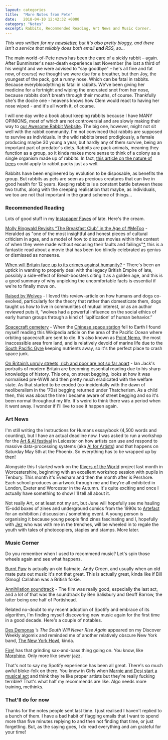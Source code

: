```yaml
---
layout: categories
title:  "More Notes from Pete"
date:   2018-04-10 12:42:32 +0000
category: "Notes"
excerpt: Rabbits, Recommended Reading, Art News and Music Corner.
---
```


*This was written for my [newsletter](http://tinyletter.com/peteashton), but it's also pretty bloggy, and there isn't a service that reliably does both email __and__ RSS, so...*

The main world-of-Pete news has been the care of a sickly rabbit – again. After Bunminster's near-death experience last November (he lost a third of his weight and we were advised to "say goodbye" – he's all fine and fat now, of course) we thought we were due for a breather, but then Joy, the youngest of the pack, got a runny nose. Which can be fatal in rabbits. Because everybloodything is fatal in rabbits. We've been giving her medicine for a fortnight and wiping the encrusted snot from her nose, because rabbits don't breath through their mouths, of course. Thankfully she's the docile one - heavens knows how Clem would react to having her nose wiped - and it's all worth it, of course.

I will one day write a book about keeping rabbits because I have MANY OPINIONS, most of which are not controversial and are slowly making their way to [our Awesome Rabbit Website](http://bunminster.uk). The big one, however, might not sit well with the rabbit community. I'm not convinced that rabbits are supposed to survive as individuals. In the wild rabbits breed prodigiously, a female producing maybe 30 young a year, but hardly any of them survive, being an important part of predator's diets. Rabbits are pack animals, meaning they function as a group, so it kinda makes more sense to think of a colony as a single organism made up of rabbits. In fact, [this article on the nature of trees](https://www.knowablemagazine.org/article/living-world/2018/what-makes-tree-tree) could apply to rabbit packs just as well.  

Rabbits have been engineered by evolution to be disposable, as benefits the group. But rabbits as pets are seen as precious creatures that can live in good health for 12 years. Keeping rabbits is a constant battle between these two truths, along with the creeping realisation that maybe, as individuals, we too are not that important in the grand scheme of things...

### Recommended Reading

Lots of good stuff in my [Instapaper Faves](https://www.instapaper.com/p/peteashton) of late. Here's the cream. 

[Molly Ringwald Revisits “The Breakfast Club” in the Age of #MeToo](https://www.newyorker.com/culture/personal-history/what-about-the-breakfast-club-molly-ringwald-metoo-john-hughes-pretty-in-pink) - Heralded as "one of the most insightful and honest pieces of cultural criticism in ages, and a model of how to discuss movies within the context of when they were made without excusing their faults and failings"[*](https://twitter.com/MarkHarrisNYC/status/982316415125356544), this is a fantastic read about a movie that has been too blindly celebrated as genius or dismissed as nonsense.

[When will Britain face up to its crimes against humanity?](https://www.theguardian.com/news/2018/mar/29/slavery-abolition-compensation-when-will-britain-face-up-to-its-crimes-against-humanity) - There's been an uptick in wanting to properly deal with the legacy British Empire of late, possibly a side-effect of Brexit-boosters citing it as a golden age, and this is a good summary of why unpicking the uncomfortable facts is essential if we're to finally move on. 

[Raised by Wolves](https://www.nybooks.com/articles/2018/04/05/raised-by-wolves/) - I loved this review-article on how humans and dogs co-evolved, particularly for the theory that rather than domesticate them, dogs taught us how to live in communities of mutual interest, or as an author reviewed puts it, “wolves had a powerful influence on the social ethics of early human groups through a kind of ‘lupification’ of human behavior.”

[Spacecraft cemetery](https://en.wikipedia.org/wiki/Spacecraft_cemetery) - When the [Chinese space station](https://www.theguardian.com/world/2018/apr/02/tiangong-1-crash-china-space-station) fell to Earth I found myself reading this Wikipedia article on the area of the Pacific Ocean where orbiting spacecraft are sent to die. It's also known as [Point Nemo](https://en.wikipedia.org/wiki/Pole_of_inaccessibility#Oceanic_pole_of_inaccessibility), the most inaccessible area from land, and is relatively devoid of marine life due to the [South Pacific Gyre](https://en.wikipedia.org/wiki/South_Pacific_Gyre) keeping nutrients away, so it's the perfect place to crash space junk. 

[On Britain’s unruly streets, rich and poor are not so far apart](https://www.theguardian.com/commentisfree/2018/mar/17/streets-britain-rich-poor-uk-beggars) - Ian Jack's portraits of modern Britain are becoming essential reading due to his sharp knowledge of history. This one, on street begging, looks at how it was normalised pre-WWII and then pretty much eradicated with the welfare state. As that started to be eroded (co-incidentally with the dawn of neoliberalism in the '70s) begging returned under Thatcherism. As a child then, this was about the time I became aware of street begging and so it's been normal throughout my life. It's weird to think there was a period when it went away. I wonder if I'll live to see it happen again.

### Art News

I'm still writing the Instructions for Humans essay/book (4,500 words and counting), but I have an actual deadline now. I was asked to run a workshop for the [Art & AI festival](http://art-ai.dmu.ac.uk) in Leicester on how artists can use and respond to massive data-processing systems (aka [AI for Artists](https://www.phoenix.org.uk/event/ai-for-artists/)) and that happens on Saturday May 5th at the Phoenix. So everything has to be wrapped up by then!

Alongside this I started work on the [Rivers of the World](http://riversoftheworld.org) project last month in Worcestershire, beginning with an excellent workshop session with pupils in Tenbury. This month it's Evesham and then the month after is Pershore. Each school produces an artwork through me and they're all exhibited in London, Exeter and Worcester in the Autumn. It's quite exciting and once I actually have something to show I'll tell all about it.

Not really Art, or at least not my art, but June will hopefully see me hauling 15-odd boxes of zines and underground comics from the 1990s to [Artefact](http://artefactstirchley.co.uk) for an exhibition / discussion / something event. A young person is organising it because young people find zines fascinating and I, hopefully with [Jez](https://www.jezuk.co.uk) who was with me in the trenches, will be wheeled in to regale the youth with tales of photocopiers, staples and stamps. More later.

### Music Corner

Do you remember when I used to recommend music? Let's spin those wheels again and see what happens.

[Burnt Paw](https://burntpaw.bandcamp.com) is actually an old flatmate, Andy Green, and usually when an old mate puts out music it's not that great. This is actually great, kinda like if Bill (Smog) Callahan was a British folkie.

[Annihilation soundtrack](https://open.spotify.com/album/3FBgAfghJ9LpvBql76SC29?si=gQzBIgdpTd2OiSoks1RdPQ) - The film was really good, especially the last act, and a lot of that was the soundtrack by Ben Salisbury and Geoff Barrow, the latter being one half of Portishead.

Related no-doubt to my recent adoption of Spotify and embrace of its algorithm, I'm finding myself discovering new music again for the first time in a good decade. Here's a couple of notables.

[Des Demonas](https://open.spotify.com/artist/41y9KplZUGVIKPS7KbcDEs?si=rOaQ6niQQBuc5acXkuyljA) ’s *The South Will Never Rise Again* appeared on my Discover Weekly algomix and reminded me of another relatively obscure New York band, [The New York Howl](https://open.spotify.com/artist/3CGeKDnF1t7IIKMSFhX9yO?si=UzDRPMLPR9u_NXL5AJ4m4g), kinda.

[Fire!](https://open.spotify.com/artist/6DZi6bjdi0wEpnr8werV22?si=1fzGMvNOSj6_xuoFox_AXw) has that grinding sax-and-bass thing going on. You know, like [Morphine](https://open.spotify.com/artist/3QgSmABpItIdj908ek80n5?si=5q5Zyfc7R8Ow_MEf50Jw0A). Only more like sewer jazz.

That's not to say my Spotify experience has been all great. There's so much awful bloke-folk on there. You know in Girls when [Marnie and Desi start a musical act](https://youtu.be/00S4lFY2DUs?t=1m5s) and think they're like proper artists but they're really fucking terrible? That's what half my recommends are like. Algo needs more training, methinks.

### That'll do for now

Thanks for the notes people sent last time. I just realised I haven't replied to a bunch of them. I have a bad habit of flagging emails that I want to spend more than five minutes replying to and then not finding that time, or just forgetting. But, as the saying goes, I do read everything and am grateful for your time!
